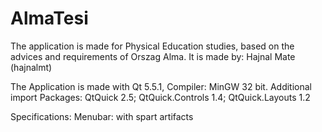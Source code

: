 # AlmaTesi
The application is made for Physical Education studies, based on the advices and requirements of Orszag Alma.
It is made by: Hajnal Mate (hajnalmt)

The Application is made with Qt 5.5.1, Compiler: MinGW 32 bit.
Additional import Packages: QtQuick 2.5; QtQuick.Controls 1.4; QtQuick.Layouts 1.2

Specifications:
Menubar: with spart artifacts
